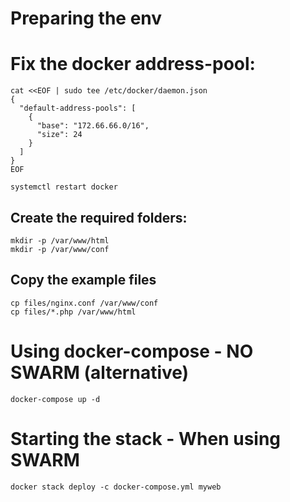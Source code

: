 # Preparing the env

# Fix the docker address-pool:
```
cat <<EOF | sudo tee /etc/docker/daemon.json
{
  "default-address-pools": [
    {
      "base": "172.66.66.0/16",
      "size": 24
    }
  ]
}
EOF

systemctl restart docker
```

## Create the required folders:
```
mkdir -p /var/www/html
mkdir -p /var/www/conf
```

## Copy the example files
```
cp files/nginx.conf /var/www/conf
cp files/*.php /var/www/html
```

# Using docker-compose - NO SWARM (alternative)
```
docker-compose up -d
```

# Starting the stack - When using SWARM
```
docker stack deploy -c docker-compose.yml myweb
```
